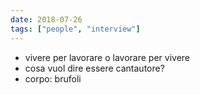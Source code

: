 ```yaml
---
date: 2018-07-26
tags: ["people", "interview"]
---
```

- vivere per lavorare o lavorare per vivere
- cosa vuol dire essere cantautore?
- corpo: brufoli